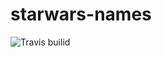 # starwars-names

![Travis builid](https://img.shields.io/travis/zyangpointer/starwars-names.svg?maxAge=2592000)

